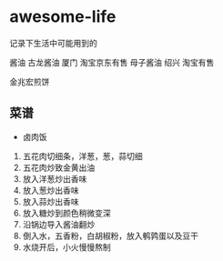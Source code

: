# awesome-life
记录下生活中可能用到的

酱油
古龙酱油 厦门 淘宝京东有售
母子酱油 绍兴 淘宝有售

金兆宏煎饼

## 菜谱

- 卤肉饭
1. 五花肉切细条，洋葱，葱，蒜切细
2. 五花肉炒致金黄出油
3. 放入洋葱炒出香味
4. 放入葱炒出香味
5. 放入蒜炒出香味
6. 放入糖炒到颜色稍微变深
7. 沿锅边导入酱油翻炒
8. 倒入水，五香粉，白胡椒粉，放入鹌鹑蛋以及豆干
9. 水烧开后，小火慢慢熬制
